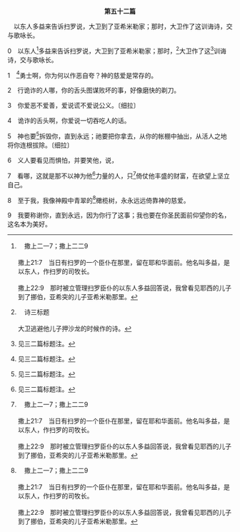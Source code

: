 <p style="text-align:center;font-weight:bold;">第五十二篇</p>

<a name="0">

<span id="spsm">　以东人多益来告诉扫罗说，大卫到了亚希米勒家；那时，大卫作了这训诲诗，交与歌咏长。

0　以东人[^a]多益来告诉扫罗说，大卫到了亚希米勒家；那时，[^b]大卫作了这[^1]训诲诗，交与歌咏长。

[^1]:见三二篇标题注。

[^a]:　撒上二一7；撒上二二9<br><br>撒上21:7　当日有扫罗的一个臣仆在那里，留在耶和华面前。他名叫多益，是以东人，作扫罗的司牧长。<br><br>撒上22:9　那时被立管理扫罗臣仆的以东人多益回答说，我曾看见耶西的儿子到了挪伯，亚希突的儿子亚希米勒那里。

[^b]:　诗三标题<br><br>大卫逃避他儿子押沙龙的时候作的诗。

1　[^1]勇士啊，你为何以作恶自夸？神的慈爱是常存的。

[^1]:五二～六七篇可视为诗人在神殿(家)中享受神时，从他们复杂情绪发出的虔诚表露。一面，诗人享受神和祂的拯救；另一面，他们定罪他们的仇敌，求神审判并灭绝他们。在这些诗篇里，诗人的情绪是强烈、混杂且复杂的。<br><br>这部分的诗篇是论到在伦理范围里的人性，说到公正、正直，并持守人的纯全。然而，这些事不是新约所启示的属灵。圣经中神圣的启示是渐进的。要正确的珍赏诗篇，需要新约神经纶的启示。神永远的经纶是要把祂自己分赐到人里面，并将祂的丰富分赐到人内在的所是里(弗三8～9，14～19)，使祂成为人的生命和生命的供应。借着祂的生命和祂赐生命之灵全备的供应(腓一19下)，人就能活祂并显大祂(腓一20～21上)，使祂得以显现(提前三16上)。这样，所有蒙祂拣选的人就能团体的成为祂的彰显，作祂的丰满，祂的生机体，就是召会(弗一22～23，三19～21)。与新约中所启示的属灵标准作比较，这些诗篇里的属灵程度低得多了。参伯六1注1二段。

2　行诡诈的人哪，你的舌头图谋败坏的事，好像磨快的剃刀。

3　你爱恶不爱善，爱说谎不爱说公义。〔细拉〕

4　诡诈的舌头啊，你爱说一切吞吃人的话。

5　神也要[^1]拆毁你，直到永远；祂要把你拿去，从你的帐棚中抽出，从活人之地将你连根拔除。〔细拉〕

[^1]:在1～7节，大卫定罪恶人；在8～9节，大卫说到他在神殿中对神的享受。在此，大卫对他仇敌的忿恨，与他对神的赞美混杂在一起。见三7注1。

6　义人要看见而惧怕，并要笑他，说，

7　看哪，这就是那不以神为他[^1]力量的人，只[^a]倚仗他丰盛的财富，在欲望上坚立自己。

[^1]:或，避难所。

[^a]:　诗四九6；路十二21；提前六17<br><br>诗49:6　那些人不过是倚靠自己的财货，夸耀自己钱财的丰裕，<br><br>路12:21　那为自己积财，对神却不富足的，也是这样。<br><br>提前6:17　你要嘱咐那些今世富足的人，不要心思高傲，也不要寄望于无定的钱财，只要寄望于那将百物丰富地供给我们享受的神；

8　至于我，我像神殿中青翠的[^a]橄榄树，永永远远倚靠神的慈爱。

[^a]:　耶十一16；何十四6；罗十一24<br><br>耶11:16　耶和华曾给你起名叫青翠的橄榄树，外形华美，又结好果子；如今祂用哄嚷之声，点火在其上，枝子也烧毁了。<br><br>何14:6　他的枝条必延伸，他的荣华如橄榄树，他的香气如利巴嫩的香柏树。<br><br>罗11:24　你是从那天然的野橄榄树上砍下来的，尚且逆着性得接在栽种的橄榄树上，何况这些天然的枝子，岂不更要接在自己的橄榄树上吗？

9　我要称谢你，直到永远，因为你行了这事；我也要在你圣民面前仰望你的名，这名本为美好。
